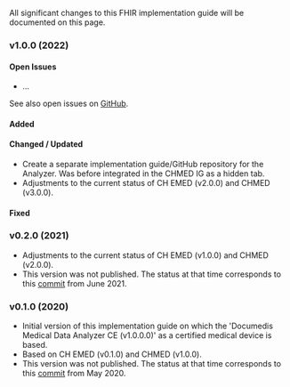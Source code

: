 
All significant changes to this FHIR implementation guide will be documented on this page.


### v1.0.0 (2022)

#### Open Issues
* ...

See also open issues on [GitHub](https://github.com/ahdis/hci-analyzer/issues).

#### Added


#### Changed / Updated
* Create a separate implementation guide/GitHub repository for the Analyzer. Was before integrated in the CHMED IG as a hidden tab.
* Adjustments to the current status of CH EMED (v2.0.0) and CHMED (v3.0.0).

#### Fixed


### v0.2.0 (2021)
* Adjustments to the current status of CH EMED (v1.0.0) and CHMED (v2.0.0).
* This version was not published. The status at that time corresponds to this [commit](https://github.com/ahdis/chmed/tree/6abdc26b260d48246ddce5240606217c2766c81d) from June 2021.

### v0.1.0 (2020)
* Initial version of this implementation guide on which the 'Documedis Medical Data Analyzer CE (v1.0.0.0)' as a certified medical device is based.   
* Based on CH EMED (v0.1.0) and CHMED (v1.0.0).
* This version was not published. The status at that time corresponds to this [commit](https://github.com/ahdis/chmed/tree/371f5c04ecca44f0860047ebbc1a25ca60987ae4) from May 2020.

